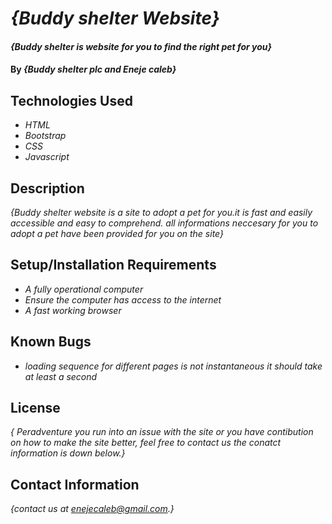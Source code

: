 # _{Buddy shelter Website}_

#### _{Buddy shelter is website for you to find the right pet for you}_

#### By _**{Buddy shelter plc and Eneje caleb}**_

## Technologies Used

* _HTML_
* _Bootstrap_
* _CSS_
* _Javascript_

## Description

_{Buddy shelter website is a site to adopt a pet for you.it is  fast and easily accessible and easy to comprehend. all informations neccesary for you to adopt a pet have been provided for you on the site}_

## Setup/Installation Requirements

* _A fully operational computer_
* _Ensure the computer has access to the internet_
* _A fast working browser_




## Known Bugs

* _loading sequence for different pages is not instantaneous it should take at least a second_


## License

_{ Peradventure you run into an issue with the site or you have contibution on how to make the site better, feel free to contact us the conatct information is down below.}_

## Contact Information

_{contact us at enejecaleb@gmail.com.}_